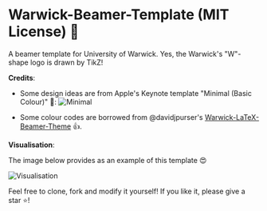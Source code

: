 # Warwick-Beamer-Template (MIT License) :star2:

A beamer template for University of Warwick. Yes, the Warwick's "W"-shape logo is drawn by TikZ!

**Credits**:

- Some design ideas are from Apple's Keynote template "Minimal (Basic Colour)" : ![Minimal](https://github.com/YimingMa/Warwick-Beamer-Template/blob/main/images/keynote.jpeg)

- Some colour codes are borrowed from @davidjpurser's [Warwick-LaTeX-Beamer-Theme](https://github.com/davidjpurser/Warwick-LaTeX-Beamer-Theme) :thumbsup:.

**Visualisation**:

The image below provides as an example of this template :heart_eyes:

![Visualisation](https://github.com/YimingMa/Warwick-Beamer-Template/blob/main/images/illustration.png)

Feel free to clone, fork and modify it yourself! If you like it, please give a star :star:!
